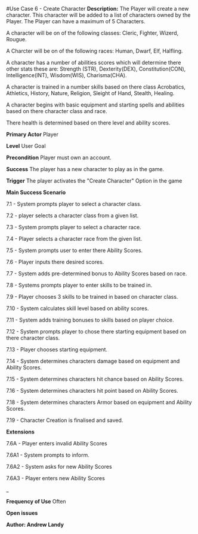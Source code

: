 #Use Case 6 - Create Character
**Description:** The Player will create a new character. This character will be added to a list of characters owned by the Player.
The Player can have a maximum of 5 Characters.

A character will be on of the following classes:
Cleric,
Fighter,
Wizerd,
Rougue.

A Charcter will be on of the following races:
Human, Dwarf, Elf, Halfling. 

A character has a number of abilities scores which will determine there other stats these are:
Strength (STR),
Dexterity(DEX),
Constitution(CON),
Intelligence(INT),
Wisdom(WIS),
Charisma(CHA).

A character is trained in a number skills based on there class
Acrobatics,
Athletics,
History,
Nature,
Religion,
Sleight of Hand,
Stealth,
Healing.

A character begins with basic equipment and starting spells and abilities
 based on there character class and race.

There health is determined based on there level and ability scores.

**Primary Actor** Player

**Level** User Goal

**Precondition** Player must own an account.

**Success** The player has a new character to play as in the game.

**Trigger** The player activates the "Create Character" Option in the game

**Main Success Scenario**

7.1 - System prompts player to select a character class.

7.2 - player selects a character class from a given list.

7.3 - System prompts player to select a character race.

7.4 - Player selects a character race from the given list.

7.5 - System prompts user to enter there Ability Scores.

7.6 - Player inputs there desired scores.

7.7 - System adds pre-determined bonus to Ability Scores based on race.

7.8 - Systems prompts player to enter skills to be trained in.

7.9 - Player chooses 3 skills to be trained in based on character class.

7.10 - System calculates skill level based on ability scores.

7.11 - System adds training bonuses to skills based on player choice.

7.12 - System prompts player to chose there starting equipment based on there character class.

7.13 - Player chooses starting equipment.

7.14 - System determines characters damage based on equipment and Ability Scores.

7.15 - System determines characters hit chance based on Ability Scores.

7.16 - System determines characters hit point based on Ability Scores.

7.18 - System determines characters Armor based on equipment and Ability Scores.

7.19 - Character Creation is finalised and saved.

**Extensions**

7.6A -  Player enters invalid Ability Scores

7.6A1 - System prompts to inform.

7.6A2 - System asks for new Ability Scores

7.6A3 - Player enters new Ability Scores

_



**Frequency of Use** Often
 
**Open issues**

**Author: Andrew Landy**